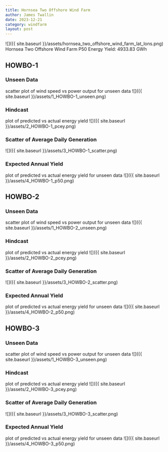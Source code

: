 ```yaml
---
title: Hornsea Two Offshore Wind Farm
author: James Twallin
date: 2023-12-21
category: windfarm
layout: post
---
```

![]({{ site.baseurl }}/assets/hornsea_two_offshore_wind_farm_lat_lons.png)
Hornsea Two Offshore Wind Farm P50 Energy Yield: 4933.83 GWh

HOWBO-1
-------------
### Unseen Data 
scatter plot of wind speed vs power output for unseen data
![]({{ site.baseurl }}/assets/1_HOWBO-1_unseen.png)
### Hindcast 
plot of predicted vs actual energy yield
![]({{ site.baseurl }}/assets/2_HOWBO-1_pcey.png)
### Scatter of Average Daily Generation 

![]({{ site.baseurl }}/assets/3_HOWBO-1_scatter.png)
### Expected Annual Yield 
plot of predicted vs actual energy yield for unseen data
![]({{ site.baseurl }}/assets/4_HOWBO-1_p50.png)

HOWBO-2
-------------
### Unseen Data 
scatter plot of wind speed vs power output for unseen data
![]({{ site.baseurl }}/assets/1_HOWBO-2_unseen.png)
### Hindcast 
plot of predicted vs actual energy yield
![]({{ site.baseurl }}/assets/2_HOWBO-2_pcey.png)
### Scatter of Average Daily Generation 

![]({{ site.baseurl }}/assets/3_HOWBO-2_scatter.png)
### Expected Annual Yield 
plot of predicted vs actual energy yield for unseen data
![]({{ site.baseurl }}/assets/4_HOWBO-2_p50.png)

HOWBO-3
-------------
### Unseen Data 
scatter plot of wind speed vs power output for unseen data
![]({{ site.baseurl }}/assets/1_HOWBO-3_unseen.png)
### Hindcast 
plot of predicted vs actual energy yield
![]({{ site.baseurl }}/assets/2_HOWBO-3_pcey.png)
### Scatter of Average Daily Generation 

![]({{ site.baseurl }}/assets/3_HOWBO-3_scatter.png)
### Expected Annual Yield 
plot of predicted vs actual energy yield for unseen data
![]({{ site.baseurl }}/assets/4_HOWBO-3_p50.png)


